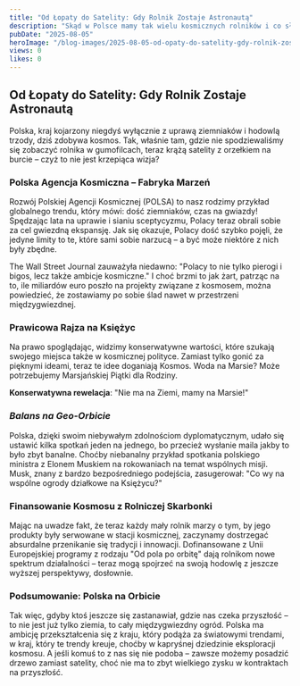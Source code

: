 ```yaml
---
title: "Od Łopaty do Satelity: Gdy Rolnik Zostaje Astronautą"
description: "Skąd w Polsce mamy tak wielu kosmicznych rolników i co słychać na orbicie polskiej polityki?"
pubDate: "2025-08-05"
heroImage: "/blog-images/2025-08-05-od-opaty-do-satelity-gdy-rolnik-zostaje-astronaut.png"
views: 0
likes: 0
---
```


## Od Łopaty do Satelity: Gdy Rolnik Zostaje Astronautą

Polska, kraj kojarzony niegdyś wyłącznie z uprawą ziemniaków i hodowlą trzody, dziś zdobywa kosmos. Tak, właśnie tam, gdzie nie spodziewaliśmy się zobaczyć rolnika w gumofilcach, teraz krążą satelity z orzełkiem na burcie – czyż to nie jest krzepiąca wizja?

### Polska Agencja Kosmiczna – Fabryka Marzeń

Rozwój Polskiej Agencji Kosmicznej (POLSA) to nasz rodzimy przykład globalnego trendu, który mówi: dość ziemniaków, czas na gwiazdy! Spędzając lata na uprawie i sianiu sceptycyzmu, Polacy teraz obrali sobie za cel gwiezdną ekspansję. Jak się okazuje, Polacy dość szybko pojęli, że jedyne limity to te, które sami sobie narzucą – a być może niektóre z nich były zbędne.

The Wall Street Journal zauważyła niedawno: "Polacy to nie tylko pierogi i bigos, lecz także ambicje kosmiczne." I choć brzmi to jak żart, patrząc na to, ile miliardów euro poszło na projekty związane z kosmosem, można powiedzieć, że zostawiamy po sobie ślad nawet w przestrzeni międzygwiezdnej.

### Prawicowa Rajza na Księżyc

Na prawo spoglądając, widzimy konserwatywne wartości, które szukają swojego miejsca także w kosmicznej polityce. Zamiast tylko gonić za pięknymi ideami, teraz te idee doganiają Kosmos. Woda na Marsie? Może potrzebujemy Marsjańskiej Piątki dla Rodziny.

**Konserwatywna rewelacja**: "Nie ma na Ziemi, mamy na Marsie!"

### *Balans na Geo-Orbicie*

Polska, dzięki swoim niebywałym zdolnościom dyplomatycznym, udało się ustawić kilka spotkań jeden na jednego, bo przecież wysłanie maila jakby to było zbyt banalne. Choćby niebanalny przykład spotkania polskiego ministra z Elonem Muskiem na rokowaniach na temat wspólnych misji. Musk, znany z bardzo bezpośredniego podejścia, zasugerował: "Co wy na wspólne ogrody działkowe na Księżycu?"

### Finansowanie Kosmosu z Rolniczej Skarbonki

Mając na uwadze fakt, że teraz każdy mały rolnik marzy o tym, by jego produkty były serwowane w stacji kosmicznej, zaczynamy dostrzegać absurdalne przenikanie się tradycji i innowacji. Dofinansowane z Unii Europejskiej programy z rodzaju "Od pola po orbitę" dają rolnikom nowe spektrum działalności – teraz mogą spojrzeć na swoją hodowlę z jeszcze wyższej perspektywy, dosłownie.

### **Podsumowanie: Polska na Orbicie**

Tak więc, gdyby ktoś jeszcze się zastanawiał, gdzie nas czeka przyszłość – to nie jest już tylko ziemia, to cały międzygwiezdny ogród. Polska ma ambicję przekształcenia się z kraju, który podąża za światowymi trendami, w kraj, który te trendy kreuje, choćby w kapryśnej dziedzinie eksploracji kosmosu. A jeśli komuś to z nas się nie podoba – zawsze możemy posadzić drzewo zamiast satelity, choć nie ma to zbyt wielkiego zysku w kontraktach na przyszłość.